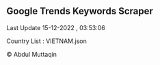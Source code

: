 

## Google Trends Keywords Scraper 
 
Last Update 15-12-2022 , 03:53:06

Country List :
VIETNAM.json



© Abdul Muttaqin 
